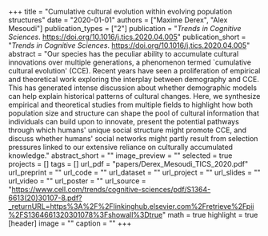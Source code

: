 +++
title = "Cumulative cultural evolution within evolving population structures"
date = "2020-01-01"
authors = ["Maxime Derex", "Alex Mesoudi"]
publication_types = ["2"]
publication = "_Trends in Cognitive Sciences_. https://doi.org/10.1016/j.tics.2020.04.005"
publication_short = "_Trends in Cognitive Sciences_. https://doi.org/10.1016/j.tics.2020.04.005"
abstract = "Our species has the peculiar ability to accumulate cultural innovations over multiple generations, a phenomenon termed `cumulative cultural evolution' (CCE). Recent years have seen a proliferation of empirical and theoretical work exploring the interplay between demography and CCE. This has generated intense discussion about whether demographic models can help explain historical patterns of cultural changes. Here, we synthesize empirical and theoretical studies from multiple fields to highlight how both population size and structure can shape the pool of cultural information that individuals can build upon to innovate, present the potential pathways through which humans' unique social structure might promote CCE, and discuss whether humans' social networks might partly result from selection pressures linked to our extensive reliance on culturally accumulated knowledge."
abstract_short = ""
image_preview = ""
selected = true
projects = []
tags = []
url_pdf = "papers/Derex_Mesoudi_TICS_2020.pdf"
url_preprint = ""
url_code = ""
url_dataset = ""
url_project = ""
url_slides = ""
url_video = ""
url_poster = ""
url_source = "https://www.cell.com/trends/cognitive-sciences/pdf/S1364-6613(20)30107-8.pdf?_returnURL=https%3A%2F%2Flinkinghub.elsevier.com%2Fretrieve%2Fpii%2FS1364661320301078%3Fshowall%3Dtrue"
math = true
highlight = true
[header]
image = ""
caption = ""
+++
